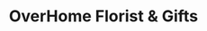 ---
title: "OverHome Florist & Gifts"
url: /sneedville/overhome-florist-and-gifts/
shop: florist
---